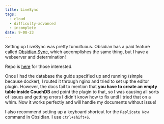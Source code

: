 ```yaml
---
title: LiveSync
tags:
  - cloud
  - difficulty-advanced
  - incomplete
date: 9-08-23
---
```

Setting up LiveSync was pretty tumultuous. Obsidian has a paid feature called [Obsidian Sync](https://obsidian.md/sync), which accomplishes the same thing, but I have a webserver and determination!

Repo is [here](https://github.com/vrtmrz/obsidian-livesync) for those interested.

Once I had the database the guide specified up and running (simple because docker), I routed it through nginx and tried to set up the editor plugin. However, the docs fail to mention that **you have to create an empty table inside CouchDB** and point the plugin to that, so I was causing all sorts of issues and getting errors I didn't know how to fix until I tried that on a whim. Now it works perfectly and will handle my documents without issue!

I also recommend setting up a keyboard shortcut for the `Replicate Now` command in Obsidian. I use `ctrl+shift+S`.